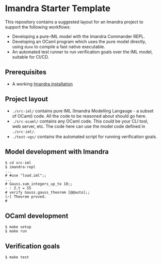# Imandra Starter Template

This repository contains a suggested layout for an Imandra project to support the following workflows:

* Developing a pure-IML model with the Imandra Commander REPL.
* Developing an OCaml program which uses the pure model directly, using `dune` to compile a fast native executable.
* An automated test runner to run verification goals over the IML model, suitable for CI/CD.

## Prerequisites

- A working [Imandra installation](https://docs.imandra.ai/imandra-docs/notebooks/installation-simple/)


## Project layout

* `./src-iml/` contains pure IML (Imandra Modelling Langauge - a subset of OCaml) code. All the code to be reasoned about should go here.
* `./src-ocaml/` contains any OCaml code. This could be your CLI tool, web server, etc. The code here can use the model code defined in `./src-iml/`.
* `./test-vgs/` contains the automated script for running verification goals.


## Model development with Imandra

```
$ cd src-iml
$ imandra-repl
...
# #use "load.iml";;
...
# Gauss.sum_integers_up_to 10;;
- : Z.t = 55
# verify Gauss.gauss_theorem [@@auto];;
[✓] Theorem proved.
#
```


## OCaml development

```
$ make setup
$ make run
```

## Verification goals

```
$ make test
```

